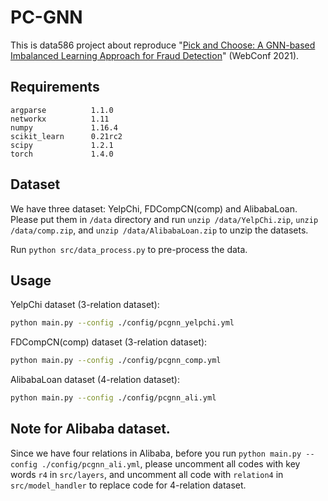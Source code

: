 # PC-GNN

This is data586 project about reproduce  "[Pick and Choose: A GNN-based Imbalanced Learning Approach for Fraud Detection](https://dl.acm.org/doi/abs/10.1145/3442381.3449989)" (WebConf 2021).


## Requirements

```
argparse          1.1.0
networkx          1.11
numpy             1.16.4
scikit_learn      0.21rc2
scipy             1.2.1
torch             1.4.0
```

## Dataset

We have three dataset: YelpChi, FDCompCN(comp) and AlibabaLoan. Please put them in `/data` directory and run `unzip /data/YelpChi.zip`, `unzip /data/comp.zip`, and `unzip /data/AlibabaLoan.zip` to unzip the datasets.

Run `python src/data_process.py` to pre-process the data.


## Usage

YelpChi dataset (3-relation dataset):

```sh
python main.py --config ./config/pcgnn_yelpchi.yml
```

FDCompCN(comp) dataset (3-relation dataset):

```sh
python main.py --config ./config/pcgnn_comp.yml
```

AlibabaLoan dataset (4-relation dataset):
```sh
python main.py --config ./config/pcgnn_ali.yml
```
## Note for Alibaba dataset.

Since we have four relations in Alibaba, before you run `python main.py --config ./config/pcgnn_ali.yml`, please uncomment all codes with key words `r4` in `src/layers`, and uncomment all code with `relation4` in `src/model_handler` to replace code for 4-relation dataset. 
